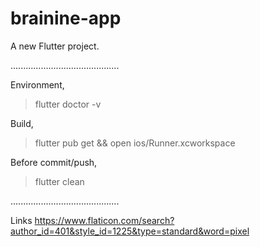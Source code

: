 # brainine-app

A new Flutter project.

...........................................

Environment,
> flutter doctor -v

Build,
> flutter pub get && open ios/Runner.xcworkspace

Before commit/push,
> flutter clean

...........................................

Links
https://www.flaticon.com/search?author_id=401&style_id=1225&type=standard&word=pixel